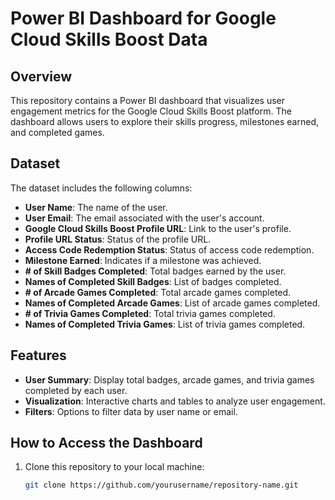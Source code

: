 # Power BI Dashboard for Google Cloud Skills Boost Data

## Overview

This repository contains a Power BI dashboard that visualizes user engagement metrics for the Google Cloud Skills Boost platform. The dashboard allows users to explore their skills progress, milestones earned, and completed games.

## Dataset

The dataset includes the following columns:

- **User Name**: The name of the user.
- **User Email**: The email associated with the user's account.
- **Google Cloud Skills Boost Profile URL**: Link to the user's profile.
- **Profile URL Status**: Status of the profile URL.
- **Access Code Redemption Status**: Status of access code redemption.
- **Milestone Earned**: Indicates if a milestone was achieved.
- **# of Skill Badges Completed**: Total badges earned by the user.
- **Names of Completed Skill Badges**: List of badges completed.
- **# of Arcade Games Completed**: Total arcade games completed.
- **Names of Completed Arcade Games**: List of arcade games completed.
- **# of Trivia Games Completed**: Total trivia games completed.
- **Names of Completed Trivia Games**: List of trivia games completed.

## Features

- **User Summary**: Display total badges, arcade games, and trivia games completed by each user.
- **Visualization**: Interactive charts and tables to analyze user engagement.
- **Filters**: Options to filter data by user name or email.

## How to Access the Dashboard

1. Clone this repository to your local machine:
   ```bash
   git clone https://github.com/yourusername/repository-name.git

